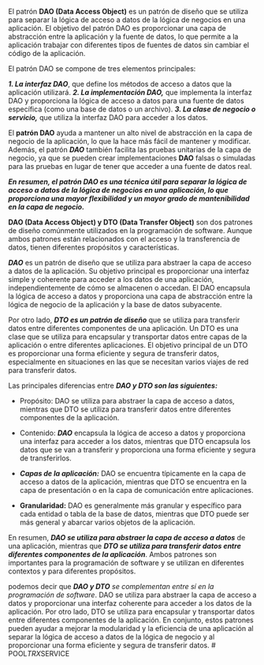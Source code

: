 El patrón **DAO (Data Access Object)** es un patrón de diseño que se utiliza para separar la lógica de acceso a datos de la lógica de negocios en una aplicación. El objetivo del patrón DAO es proporcionar una capa de abstracción entre la aplicación y la fuente de datos, lo que permite a la aplicación trabajar con diferentes tipos de fuentes de datos sin cambiar el código de la aplicación.

El patrón DAO se compone de tres elementos principales:

***1.  La interfaz DAO***, que define los métodos de acceso a datos que la aplicación utilizará.
***2.  La implementación DAO,*** que implementa la interfaz DAO y proporciona la lógica de acceso a datos para una fuente de datos específica (como una base de datos o un archivo).
***3.  La clase de negocio o servicio,*** que utiliza la interfaz DAO para acceder a los datos.

El **patrón DAO** ayuda a mantener un alto nivel de abstracción en la capa de negocio de la aplicación, lo que la hace más fácil de mantener y modificar. Además, el patrón ***DAO*** también facilita las pruebas unitarias de la capa de negocio, ya que se pueden crear implementaciones **DAO** falsas o simuladas para las pruebas en lugar de tener que acceder a una fuente de datos real.

***En resumen, el patrón DAO es una técnica útil para separar la lógica de acceso a datos de la lógica de negocios en una aplicación, lo que proporciona una mayor flexibilidad y un mayor grado de mantenibilidad en la capa de negocio.***



**DAO (Data Access Object) y DTO (Data Transfer Object)** son dos patrones de diseño comúnmente utilizados en la programación de software. Aunque ambos patrones están relacionados con el acceso y la transferencia de datos, tienen diferentes propósitos y características.

***DAO*** es un patrón de diseño que se utiliza para abstraer la capa de acceso a datos de la aplicación. Su objetivo principal es proporcionar una interfaz simple y coherente para acceder a los datos de una aplicación, independientemente de cómo se almacenen o accedan. El DAO encapsula la lógica de acceso a datos y proporciona una capa de abstracción entre la lógica de negocio de la aplicación y la base de datos subyacente.

Por otro lado, ***DTO es un patrón de diseño*** que se utiliza para transferir datos entre diferentes componentes de una aplicación. Un DTO es una clase que se utiliza para encapsular y transportar datos entre capas de la aplicación o entre diferentes aplicaciones. El objetivo principal de un DTO es proporcionar una forma eficiente y segura de transferir datos, especialmente en situaciones en las que se necesitan varios viajes de red para transferir datos.

Las principales diferencias entre ***DAO y DTO son las siguientes:***

-   Propósito: DAO se utiliza para abstraer la capa de acceso a datos, mientras que DTO se utiliza para transferir datos entre diferentes componentes de la aplicación.
    
-   Contenido: ***DAO*** encapsula la lógica de acceso a datos y proporciona una interfaz para acceder a los datos, mientras que DTO encapsula los datos que se van a transferir y proporciona una forma eficiente y segura de transferirlos.
    
-   ***Capas de la aplicación:*** DAO se encuentra típicamente en la capa de acceso a datos de la aplicación, mientras que DTO se encuentra en la capa de presentación o en la capa de comunicación entre aplicaciones.
    
-   **Granularidad:** DAO es generalmente más granular y específico para cada entidad o tabla de la base de datos, mientras que DTO puede ser más general y abarcar varios objetos de la aplicación.
    

En resumen, ***DAO se utiliza para abstraer la capa de acceso a datos*** de una aplicación, mientras que ***DTO se utiliza para transferir datos entre diferentes componentes de la aplicación***. Ambos patrones son importantes para la programación de software y se utilizan en diferentes contextos y para diferentes propósitos.


podemos decir que ***DAO y DTO** se complementan entre sí en la programación de software*. DAO se utiliza para abstraer la capa de acceso a datos y proporcionar una interfaz coherente para acceder a los datos de la aplicación. Por otro lado, DTO se utiliza para encapsular y transportar datos entre diferentes componentes de la aplicación. En conjunto, estos patrones pueden ayudar a mejorar la modularidad y la eficiencia de una aplicación al separar la lógica de acceso a datos de la lógica de negocio y al proporcionar una forma eficiente y segura de transferir datos.
#   P O O L _ T R X _ S E R V I C E  
 